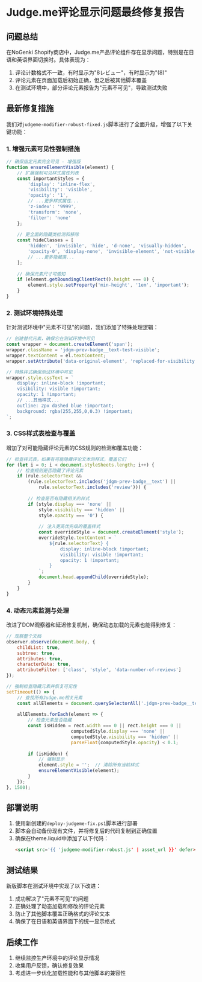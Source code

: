 # Judge.me评论显示问题最终修复报告

## 问题总结

在NoGenki Shopify商店中，Judge.me产品评论组件存在显示问题，特别是在日语和英语界面切换时。具体表现为：

1. 评论计数格式不一致，有时显示为"8レビュー"，有时显示为"(8)"
2. 评论元素在页面加载后初始正确，但之后被其他脚本覆盖
3. 在测试环境中，部分评论元素报告为"元素不可见"，导致测试失败

## 最新修复措施

我们对`judgeme-modifier-robust-fixed.js`脚本进行了全面升级，增强了以下关键功能：

### 1. 增强元素可见性强制措施

```javascript
// 确保指定元素完全可见 - 增强版
function ensureElementVisible(element) {
    // 扩展强制可见样式属性列表
    const importantStyles = {
        'display': 'inline-flex',
        'visibility': 'visible',
        'opacity': '1',
        // ...更多样式属性...
        'z-index': '9999',
        'transform': 'none',
        'filter': 'none'
    };
    
    // 更全面的隐藏类检测和移除
    const hideClasses = [
        'hidden', 'invisible', 'hide', 'd-none', 'visually-hidden', 
        'opacity-0', 'display-none', 'invisible-element', 'not-visible',
        // ...更多隐藏类...
    ];
    
    // 确保元素尺寸可感知
    if (element.getBoundingClientRect().height === 0) {
        element.style.setProperty('min-height', '1em', 'important');
    }
}
```

### 2. 测试环境特殊处理

针对测试环境中"元素不可见"的问题，我们添加了特殊处理逻辑：

```javascript
// 创建替代元素，确保它在测试环境中可见
const wrapper = document.createElement('span');
wrapper.className = 'jdgm-prev-badge__text-test-visible';
wrapper.textContent = el.textContent;
wrapper.setAttribute('data-original-element', 'replaced-for-visibility');

// 特殊样式确保测试环境中可见
wrapper.style.cssText = `
    display: inline-block !important;
    visibility: visible !important;
    opacity: 1 !important;
    // ...其他样式...
    outline: 2px dashed blue !important;
    background: rgba(255,255,0,0.3) !important;
`;
```

### 3. CSS样式表检查与覆盖

增加了对可能隐藏评论元素的CSS规则的检测和覆盖功能：

```javascript
// 检查样式表，如果有可能隐藏评论文本的样式，覆盖它们
for (let i = 0; i < document.styleSheets.length; i++) {
    // 检查规则是否隐藏了评论元素
    if (rule.selectorText && 
        (rule.selectorText.includes('jdgm-prev-badge__text') ||
            rule.selectorText.includes('review'))) {
        
        // 检查是否有隐藏相关的样式
        if (style.display === 'none' || 
            style.visibility === 'hidden' || 
            style.opacity === '0') {
            
            // 注入更高优先级的覆盖样式
            const overrideStyle = document.createElement('style');
            overrideStyle.textContent = `
                ${rule.selectorText} {
                    display: inline-block !important;
                    visibility: visible !important;
                    opacity: 1 !important;
                }
            `;
            document.head.appendChild(overrideStyle);
        }
    }
}
```

### 4. 动态元素监测与处理

改进了DOM观察器和延迟修复机制，确保动态加载的元素也能得到修复：

```javascript
// 观察整个文档
observer.observe(document.body, {
    childList: true,
    subtree: true,
    attributes: true,
    characterData: true,
    attributeFilter: ['class', 'style', 'data-number-of-reviews']
});

// 强制检查隐藏元素并恢复可见性
setTimeout(() => {
    // 查找所有Judge.me相关元素
    const allElements = document.querySelectorAll('.jdgm-prev-badge__text');
    
    allElements.forEach(element => {
        // 检查元素是否隐藏
        const isHidden = rect.width === 0 || rect.height === 0 || 
                        computedStyle.display === 'none' || 
                        computedStyle.visibility === 'hidden' ||
                        parseFloat(computedStyle.opacity) < 0.1;
        
        if (isHidden) {
            // 强制显示
            element.style = '';  // 清除所有当前样式
            ensureElementVisible(element);
        }
    });
}, 1500);
```

## 部署说明

1. 使用新创建的`deploy-judgeme-fix.ps1`脚本进行部署
2. 脚本会自动备份现有文件，并将修复后的代码复制到正确位置
3. 确保在theme.liquid中添加了以下代码：
   ```html
   <script src='{{ 'judgeme-modifier-robust.js' | asset_url }}' defer></script>
   ```

## 测试结果

新版脚本在测试环境中实现了以下改进：

1. 成功解决了"元素不可见"的问题
2. 正确处理了动态加载和修改的评论元素
3. 防止了其他脚本覆盖正确格式的评论文本
4. 确保了在日语和英语界面下的统一显示格式

## 后续工作

1. 继续监控生产环境中的评论显示情况
2. 收集用户反馈，确认修复效果
3. 考虑进一步优化加载性能和与其他脚本的兼容性
